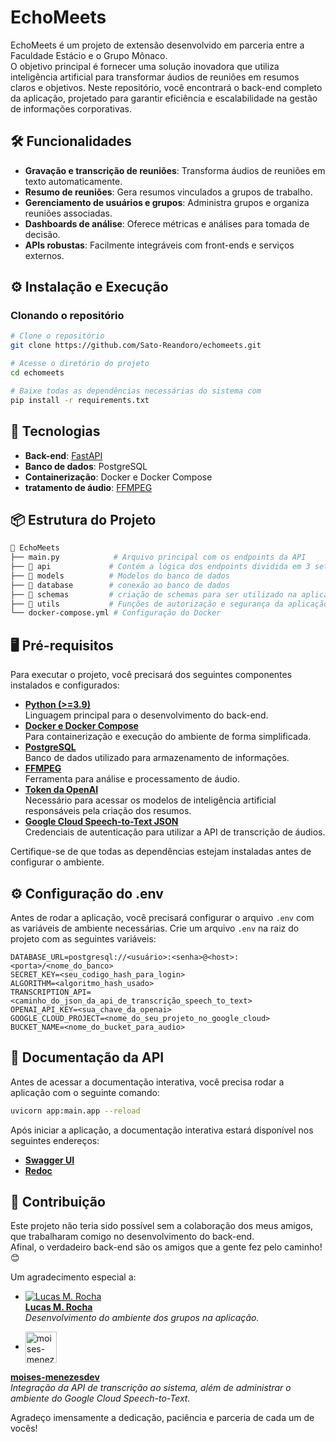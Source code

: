 # EchoMeets

EchoMeets é um projeto de extensão desenvolvido em parceria entre a Faculdade Estácio e o Grupo Mônaco. <br>
O objetivo principal é fornecer uma solução inovadora que utiliza inteligência artificial para transformar áudios de reuniões em resumos claros e objetivos.
Neste repositório, você encontrará o back-end completo da aplicação, projetado para garantir eficiência e escalabilidade na gestão de informações corporativas.

## 🛠️ Funcionalidades

- **Gravação e transcrição de reuniões**: Transforma áudios de reuniões em texto automaticamente.
- **Resumo de reuniões**: Gera resumos vinculados a grupos de trabalho.
- **Gerenciamento de usuários e grupos**: Administra grupos e organiza reuniões associadas.
- **Dashboards de análise**: Oferece métricas e análises para tomada de decisão.
- **APIs robustas**: Facilmente integráveis com front-ends e serviços externos.

## ⚙️ Instalação e Execução

### Clonando o repositório

```bash
# Clone o repositório
git clone https://github.com/Sato-Reandoro/echomeets.git

# Acesse o diretório do projeto
cd echomeets

# Baixe todas as dependências necessárias do sistema com 
pip install -r requirements.txt
```

## 🚀 Tecnologias

- **Back-end**: [FastAPI](https://fastapi.tiangolo.com/)
- **Banco de dados**: PostgreSQL
- **Containerização**: Docker e Docker Compose
- **tratamento de áudio**: [FFMPEG](https://www.ffmpeg.org/download.html)

## 📦 Estrutura do Projeto

```bash
📂 EchoMeets
├── main.py            # Arquivo principal com os endpoints da API
├── 📂 api             # Contém a lógica dos endpoints dividida em 3 setores crud, summary e transcription
├── 📂 models          # Modelos do banco de dados
├── 📂 database        # conexão ao banco de dados
├── 📂 schemas         # criação de schemas para ser utilizado na aplicação
├── 📂 utils           # Funções de autorização e segurança da aplicação
└── docker-compose.yml # Configuração do Docker
```
## 🖥️ Pré-requisitos

Para executar o projeto, você precisará dos seguintes componentes instalados e configurados:

- [**Python (>=3.9)**](https://www.python.org/downloads/)  
  Linguagem principal para o desenvolvimento do back-end.  
- [**Docker e Docker Compose**](https://www.docker.com/products/docker-desktop/)  
  Para containerização e execução do ambiente de forma simplificada.  
- [**PostgreSQL**](https://www.postgresql.org/download/)  
  Banco de dados utilizado para armazenamento de informações.  
- [**FFMPEG**](https://www.ffmpeg.org/download.html)  
  Ferramenta para análise e processamento de áudio.  
- [**Token da OpenAI**](https://platform.openai.com/tokenizer)  
  Necessário para acessar os modelos de inteligência artificial responsáveis pela criação dos resumos.  
- [**Google Cloud Speech-to-Text JSON**](https://cloud.google.com/speech-to-text)  
  Credenciais de autenticação para utilizar a API de transcrição de áudios.

Certifique-se de que todas as dependências estejam instaladas antes de configurar o ambiente.

## ⚙️ Configuração do .env

Antes de rodar a aplicação, você precisará configurar o arquivo `.env` com as variáveis de ambiente necessárias. Crie um arquivo `.env` na raiz do projeto com as seguintes variáveis:

```env
DATABASE_URL=postgresql://<usuário>:<senha>@<host>:<porta>/<nome_do_banco>
SECRET_KEY=<seu_codigo_hash_para_login>
ALGORITHM=<algoritmo_hash_usado>
TRANSCRIPTION_API=<caminho_do_json_da_api_de_transcrição_speech_to_text>
OPENAI_API_KEY=<sua_chave_da_openai>
GOOGLE_CLOUD_PROJECT=<nome_do_seu_projeto_no_google_cloud>
BUCKET_NAME=<nome_do_bucket_para_audio>
```


## 📖 Documentação da API

Antes de acessar a documentação interativa, você precisa rodar a aplicação com o seguinte comando:

```bash
uvicorn app:main.app --reload
``` 

Após iniciar a aplicação, a documentação interativa estará disponível nos seguintes endereços:

- [**Swagger UI**](http://localhost:8000/docs)  
- [**Redoc**](http://localhost:8000/redoc)


## 🤝 Contribuição

Este projeto não teria sido possível sem a colaboração dos meus amigos, que trabalharam comigo no desenvolvimento do back-end.  
Afinal, o verdadeiro back-end são os amigos que a gente fez pelo caminho! 😊  

Um agradecimento especial a:  

- [![Lucas M. Rocha](https://github.com/Mr-Lucas-m.png?size=50)](https://github.com/Mr-Lucas-m)  
  **[Lucas M. Rocha](https://github.com/Mr-Lucas-m)**  
  *Desenvolvimento do ambiente dos grupos na aplicação.*  

- <a href="https://github.com/moises-menezesdev">
    <img src="https://github.com/moises-menezesdev.png" width="50" height="50" alt="moises-menezesdev" style="vertical-align: middle; margin-right: 10px;">
  </a>  
**[moises-menezesdev](https://github.com/moises-menezesdev)**  <br>
 *Integração da API de transcrição ao sistema, além de administrar o ambiente do Google Cloud Speech-to-Text.*



Agradeço imensamente a dedicação, paciência e parceria de cada um de vocês!




